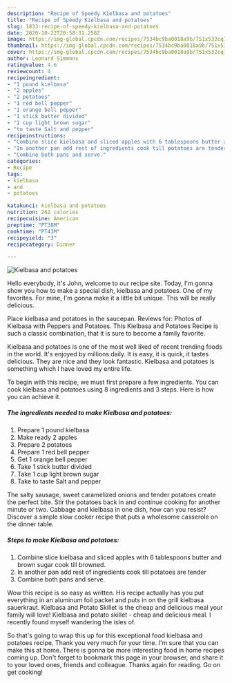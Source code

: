 ```yaml
---
description: "Recipe of Speedy Kielbasa and potatoes"
title: "Recipe of Speedy Kielbasa and potatoes"
slug: 1833-recipe-of-speedy-kielbasa-and-potatoes
date: 2020-10-22T20:58:31.258Z
image: https://img-global.cpcdn.com/recipes/7534bc9ba0018a9b/751x532cq70/kielbasa-and-potatoes-recipe-main-photo.jpg
thumbnail: https://img-global.cpcdn.com/recipes/7534bc9ba0018a9b/751x532cq70/kielbasa-and-potatoes-recipe-main-photo.jpg
cover: https://img-global.cpcdn.com/recipes/7534bc9ba0018a9b/751x532cq70/kielbasa-and-potatoes-recipe-main-photo.jpg
author: Leonard Simmons
ratingvalue: 4.6
reviewcount: 4
recipeingredient:
- "1 pound kielbasa"
- "2 apples"
- "2 potatoes"
- "1 red bell pepper"
- "1 orange bell pepper"
- "1 stick butter divided"
- "1 cup light brown sugar"
- "to taste Salt and pepper"
recipeinstructions:
- "Combine slice kielbasa and sliced apples with 6 tablespoons butter and brown sugar cook till browned."
- "In another pan add rest of ingredients cook till potatoes are tender"
- "Combine both pans and serve."
categories:
- Recipe
tags:
- kielbasa
- and
- potatoes

katakunci: kielbasa and potatoes 
nutrition: 262 calories
recipecuisine: American
preptime: "PT38M"
cooktime: "PT43M"
recipeyield: "3"
recipecategory: Dinner

---
```



![Kielbasa and potatoes](https://img-global.cpcdn.com/recipes/7534bc9ba0018a9b/751x532cq70/kielbasa-and-potatoes-recipe-main-photo.jpg)

Hello everybody, it's John, welcome to our recipe site. Today, I'm gonna show you how to make a special dish, kielbasa and potatoes. One of my favorites. For mine, I'm gonna make it a little bit unique. This will be really delicious.

Place kielbasa and potatoes in the saucepan. Reviews for: Photos of Kielbasa with Peppers and Potatoes. This Kielbasa and Potatoes Recipe is such a classic combination, that it is sure to become a family favorite.

Kielbasa and potatoes is one of the most well liked of recent trending foods in the world. It's enjoyed by millions daily. It is easy, it is quick, it tastes delicious. They are nice and they look fantastic. Kielbasa and potatoes is something which I have loved my entire life.


To begin with this recipe, we must first prepare a few ingredients. You can cook kielbasa and potatoes using 8 ingredients and 3 steps. Here is how you can achieve it.

<!--inarticleads1-->

##### The ingredients needed to make Kielbasa and potatoes:

1. Prepare 1 pound kielbasa
1. Make ready 2 apples
1. Prepare 2 potatoes
1. Prepare 1 red bell pepper
1. Get 1 orange bell pepper
1. Take 1 stick butter divided
1. Take 1 cup light brown sugar
1. Take to taste Salt and pepper


The salty sausage, sweet caramelized onions and tender potatoes create the perfect bite. Stir the potatoes back in and continue cooking for another minute or two. Cabbage and kielbasa in one dish, how can you resist? Discover a simple slow cooker recipe that puts a wholesome casserole on the dinner table. 

<!--inarticleads2-->

##### Steps to make Kielbasa and potatoes:

1. Combine slice kielbasa and sliced apples with 6 tablespoons butter and brown sugar cook till browned.
1. In another pan add rest of ingredients cook till potatoes are tender
1. Combine both pans and serve.


Wow this recipe is so easy as written. His recipe actually has you put everything in an aluminum foil packet and puts in on the grill kielbasa sauerkraut. Kielbasa and Potato Skillet is the cheap and delicious meal your family will love! Kielbasa and potato skillet - cheap and delicious meal. I recently found myself wandering the isles of. 

So that's going to wrap this up for this exceptional food kielbasa and potatoes recipe. Thank you very much for your time. I'm sure that you can make this at home. There is gonna be more interesting food in home recipes coming up. Don't forget to bookmark this page in your browser, and share it to your loved ones, friends and colleague. Thanks again for reading. Go on get cooking!
